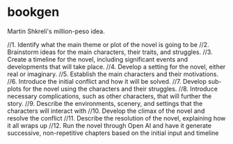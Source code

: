 # bookgen

Martin Shkreli's million-peso idea.

//1. Identify what the main theme or plot of the novel is going to be
//2. Brainstorm ideas for the main characters, their traits, and struggles.
//3. Create a timeline for the novel, including significant events and developments that will take place.
//4. Develop a setting for the novel, either real or imaginary.
//5. Establish the main characters and their motivations.
//6. Introduce the initial conflict and how it will be solved.
//7. Develop sub-plots for the novel using the characters and their struggles.
//8. Introduce necessary complications, such as other characters, that will further the story.
//9. Describe the environments, scenery, and settings that the characters will interact with
//10. Develop the climax of the novel and resolve the conflict
//11. Describe the resolution of the novel, explaining how it all wraps up
//12. Run the novel through Open AI and have it generate successive, non-repetitive chapters based on the initial input and timeline